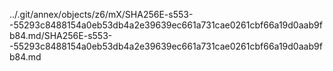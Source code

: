 ../.git/annex/objects/z6/mX/SHA256E-s553--55293c8488154a0eb53db4a2e39639ec661a731cae0261cbf66a19d0aab9fb84.md/SHA256E-s553--55293c8488154a0eb53db4a2e39639ec661a731cae0261cbf66a19d0aab9fb84.md